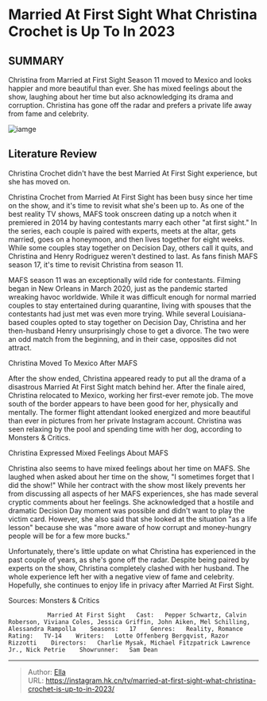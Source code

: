 # Married At First Sight What Christina Crochet is Up To In 2023


## SUMMARY 



  Christina from Married at First Sight Season 11 moved to Mexico and looks happier and more beautiful than ever.   She has mixed feelings about the show, laughing about her time but also acknowledging its drama and corruption.   Christina has gone off the radar and prefers a private life away from fame and celebrity.  

![iamge](https://static1.srcdn.com/wordpress/wp-content/uploads/2024/01/vic-will-schedule-saturday-11-am-retitled_-married-at-first-sight_-what-christina-crochet-is-up-to-in-2023.jpg)

## Literature Review
Christina Crochet didn&#39;t have the best Married At First Sight experience, but she has moved on.




Christina Crochet from Married At First Sight has been busy since her time on the show, and it&#39;s time to revisit what she&#39;s been up to. As one of the best reality TV shows, MAFS took onscreen dating up a notch when it premiered in 2014 by having contestants marry each other &#34;at first sight.&#34; In the series, each couple is paired with experts, meets at the altar, gets married, goes on a honeymoon, and then lives together for eight weeks. While some couples stay together on Decision Day, others call it quits, and Christina and Henry Rodriguez weren&#39;t destined to last. As fans finish MAFS season 17, it&#39;s time to revisit Christina from season 11.




MAFS season 11 was an exceptionally wild ride for contestants. Filming began in New Orleans in March 2020, just as the pandemic started wreaking havoc worldwide. While it was difficult enough for normal married couples to stay entertained during quarantine, living with spouses that the contestants had just met was even more trying. While several Louisiana-based couples opted to stay together on Decision Day, Christina and her then-husband Henry unsurprisingly chose to get a divorce. The two were an odd match from the beginning, and in their case, opposites did not attract.


 Christina Moved To Mexico After MAFS 
          

After the show ended, Christina appeared ready to put all the drama of a disastrous Married At First Sight match behind her. After the finale aired, Christina relocated to Mexico, working her first-ever remote job. The move south of the border appears to have been good for her, physically and mentally. The former flight attendant looked energized and more beautiful than ever in pictures from her private Instagram account. Christina was seen relaxing by the pool and spending time with her dog, according to Monsters &amp; Critics.






 Christina Expressed Mixed Feelings About MAFS 
          

Christina also seems to have mixed feelings about her time on MAFS. She laughed when asked about her time on the show, &#34;I sometimes forget that I did the show!&#34; While her contract with the show most likely prevents her from discussing all aspects of her MAFS experiences, she has made several cryptic comments about her feelings. She acknowledged that a hostile and dramatic Decision Day moment was possible and didn&#39;t want to play the victim card. However, she also said that she looked at the situation &#34;as a life lesson&#34; because she was &#34;more aware of how corrupt and money-hungry people will be for a few more bucks.&#34;

Unfortunately, there&#39;s little update on what Christina has experienced in the past couple of years, as she&#39;s gone off the radar. Despite being paired by experts on the show, Christina completely clashed with her husband. The whole experience left her with a negative view of fame and celebrity. Hopefully, she continues to enjoy life in privacy after Married At First Sight.




Sources: Monsters &amp; Critics

               Married At First Sight   Cast:   Pepper Schwartz, Calvin Roberson, Viviana Coles, Jessica Griffin, John Aiken, Mel Schilling, Alessandra Rampolla    Seasons:   17    Genres:   Reality, Romance    Rating:   TV-14    Writers:   Lotte Offenberg Bergqvist, Razor Rizzotti    Directors:   Charlie Mysak, Michael Fitzpatrick Lawrence Jr., Nick Petrie    Showrunner:   Sam Dean      

---

> Author: [Ella](https://instagram.hk.cn/)  
> URL: https://instagram.hk.cn/tv/married-at-first-sight-what-christina-crochet-is-up-to-in-2023/  

